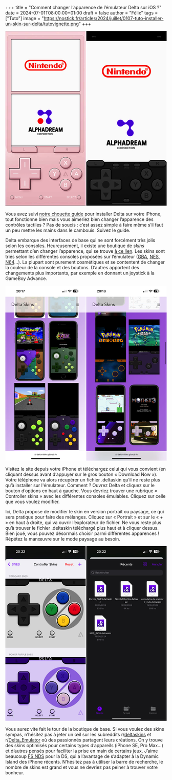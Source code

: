 +++
title = "Comment changer l’apparence de l’émulateur Delta sur iOS ?"
date = 2024-07-01T08:00:00+01:00
draft = false
author = "Félix"
tags = ["Tuto"]
image = "https://nostick.fr/articles/2024/juillet/0107-tuto-installer-un-skin-sur-delta/tutovignette.png"
+++

![Deux skins pour Delta sur iOS.](tutodelta1.jpg "Le skin de base sur DS / un skin personnalisé")

Vous avez suivi [notre chouette guide](https://nostick.fr/articles/2024/avril/1904-comment-installer-et-utiliser-delta/) pour installer Delta sur votre iPhone, tout fonctionne bien mais vous aimeriez bien changer l’apparence des contrôles tactiles ? Pas de soucis : c’est assez simple à faire même s’il faut un peu mettre les mains dans le cambouis. Suivez le guide.

Delta embarque des interfaces de base qui ne sont forcément très jolis selon les consoles. Heureusement, il existe une boutique de *skins* permettant d’en changer l’apparence, qui se trouve [à ce lien](https://delta-skins.github.io/index.html). Les skins sont triés selon les différentes consoles proposées sur l’émulateur ([GBA](https://delta-skins.github.io/gba.html), [NES](https://delta-skins.github.io/nes.html), [N64](https://delta-skins.github.io/n64.html)…). La plupart sont purement cosmétiques et se contentent de changer la couleur de la console et des boutons. D’autres apportent des changements plus importants, par exemple en donnant un joystick à la GameBoy Advance. 

![La boutique de skins de Delta sur iOS.](tutodelta2.jpg "La boutique de skins.")

Visitez le site depuis votre iPhone et téléchargez celui qui vous convient (en cliquant dessus avant d’appuyer sur le gros bouton « Download Now »). Votre téléphone va alors récupérer un fichier .deltaskin qu’il ne reste plus qu’à installer sur l'émulateur. Comment ? Ouvrez Delta et cliquez sur le bouton d’options en haut à gauche. Vous devriez trouver une rubrique « Controller skins » avec les différentes consoles émulables. Cliquez sur celle que vous voulez modifier.

Ici, Delta propose de modifier le skin en version portrait ou paysage, ce qui sera pratique pour faire des mélanges. Cliquez sur « Portrait » et sur le « + » en haut à droite, qui va ouvrir l’explorateur de fichier. Ne vous reste plus qu’à trouver le fichier .deltaskin téléchargé plus haut et à cliquer dessus. Bien joué, vous pouvez désormais choisir parmi différentes apparences ! Répétez la manœuvre sur le mode paysage au besoin.

![Delta sur iOS.](tutodelta3.jpg "Simple comme bonjour !")

Vous aurez vite fait le tour de la boutique de base. Si vous voulez des skins sympas, n’hésitez pas à jeter un œil sur les subreddits r/[deltaskins](https://www.reddit.com/r/deltaskins/) et r/[Delta_Emulator](https://www.reddit.com/r/Delta_Emulator/) où des passionnés partagent leurs créations. On y trouve des skins optimisés pour certains types d’appareils (iPhone SE, Pro Max…) et d’autres pensés pour faciliter la prise en main de certains jeux. J’aime beaucoup [FS NDS](https://www.reddit.com/r/Delta_Emulator/comments/1cinys6/i_made_a_full_screen_ds_skin_that_is_actually/) pour la DS, qui a l’avantage de s’adapter à la Dynamic Island des iPhone récents. N’hésitez pas à utiliser la barre de recherche, le nombre de skins est grand et vous ne devriez pas peiner à trouver votre bonheur.
